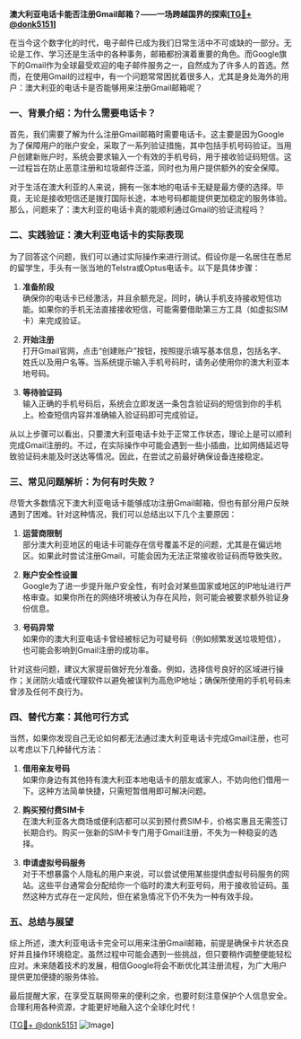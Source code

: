 **澳大利亚电话卡能否注册Gmail邮箱？——一场跨越国界的探索[[TG💪+ @donk5151](https://t.me/s/donk5151)]**

在当今这个数字化的时代，电子邮件已成为我们日常生活中不可或缺的一部分。无论是工作、学习还是生活中的各种事务，邮箱都扮演着重要的角色。而Google旗下的Gmail作为全球最受欢迎的电子邮件服务之一，自然成为了许多人的首选。然而，在使用Gmail的过程中，有一个问题常常困扰着很多人，尤其是身处海外的用户：澳大利亚的电话卡是否能够用来注册Gmail邮箱呢？

### 一、背景介绍：为什么需要电话卡？

首先，我们需要了解为什么注册Gmail邮箱时需要电话卡。这主要是因为Google为了保障用户的账户安全，采取了一系列验证措施，其中包括手机号码验证。当用户创建新账户时，系统会要求输入一个有效的手机号码，用于接收验证码短信。这一过程旨在防止恶意注册和垃圾邮件泛滥，同时也为用户提供额外的安全保障。

对于生活在澳大利亚的人来说，拥有一张本地的电话卡无疑是最方便的选择。毕竟，无论是接收短信还是拨打国际长途，本地号码都能提供更加稳定的服务体验。那么，问题来了：澳大利亚的电话卡真的能顺利通过Gmail的验证流程吗？

### 二、实践验证：澳大利亚电话卡的实际表现

为了回答这个问题，我们可以通过实际操作来进行测试。假设你是一名居住在悉尼的留学生，手头有一张当地的Telstra或Optus电话卡。以下是具体步骤：

1. **准备阶段**  
   确保你的电话卡已经激活，并且余额充足。同时，确认手机支持接收短信功能。如果你的手机无法直接接收短信，可能需要借助第三方工具（如虚拟SIM卡）来完成验证。

2. **开始注册**  
   打开Gmail官网，点击“创建账户”按钮，按照提示填写基本信息，包括名字、姓氏以及用户名等。当系统提示输入手机号码时，请务必使用你的澳大利亚本地号码。

3. **等待验证码**  
   输入正确的手机号码后，系统会立即发送一条包含验证码的短信到你的手机上。检查短信内容并准确输入验证码即可完成验证。

从以上步骤可以看出，只要澳大利亚电话卡处于正常工作状态，理论上是可以顺利完成Gmail注册的。不过，在实际操作中可能会遇到一些小插曲，比如网络延迟导致验证码未能及时送达等情况。因此，在尝试之前最好确保设备连接稳定。

### 三、常见问题解析：为何有时失败？

尽管大多数情况下澳大利亚电话卡能够成功注册Gmail邮箱，但也有部分用户反映遇到了困难。针对这种情况，我们可以总结出以下几个主要原因：

1. **运营商限制**  
   部分澳大利亚地区的电话卡可能存在信号覆盖不足的问题，尤其是在偏远地区。如果此时尝试注册Gmail，可能会因为无法正常接收验证码而导致失败。

2. **账户安全性设置**  
   Google为了进一步提升账户安全性，有时会对某些国家或地区的IP地址进行严格审查。如果你所在的网络环境被认为存在风险，则可能会被要求额外验证身份信息。

3. **号码异常**  
   如果你的澳大利亚电话卡曾经被标记为可疑号码（例如频繁发送垃圾短信），也可能会影响到Gmail注册的成功率。

针对这些问题，建议大家提前做好充分准备。例如，选择信号良好的区域进行操作；关闭防火墙或代理软件以避免被误判为高危IP地址；确保所使用的手机号码未曾涉及任何不良行为。

### 四、替代方案：其他可行方式

当然，如果你发现自己无论如何都无法通过澳大利亚电话卡完成Gmail注册，也可以考虑以下几种替代方法：

1. **借用亲友号码**  
   如果你身边有其他持有澳大利亚本地电话卡的朋友或家人，不妨向他们借用一下。这种方法简单快捷，只需短暂借用即可解决问题。

2. **购买预付费SIM卡**  
   在澳大利亚各大商场或便利店都可以买到预付费SIM卡，价格实惠且无需签订长期合约。购买一张新的SIM卡专门用于Gmail注册，不失为一种稳妥的选择。

3. **申请虚拟号码服务**  
   对于不想暴露个人隐私的用户来说，可以尝试使用某些提供虚拟号码服务的网站。这些平台通常会分配给你一个临时的澳大利亚号码，用于接收验证码。虽然这种方式存在一定风险，但在紧急情况下仍不失为一种有效手段。

### 五、总结与展望

综上所述，澳大利亚电话卡完全可以用来注册Gmail邮箱，前提是确保卡片状态良好并且操作环境稳定。虽然过程中可能会遇到一些挑战，但只要稍作调整便能轻松应对。未来随着技术的发展，相信Google将会不断优化其注册流程，为广大用户提供更加便捷的服务体验。

最后提醒大家，在享受互联网带来的便利之余，也要时刻注意保护个人信息安全。合理利用各种资源，才能更好地融入这个全球化时代！

[[TG💪+ @donk5151](https://t.me/s/donk5151) ![Image](https://i.postimg.cc/rwNCRYN7/Snipaste-2025-04-30-17-27-05.png)]